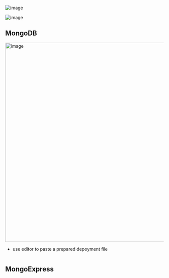 ![image](https://user-images.githubusercontent.com/35073431/206891968-815c978e-b5e2-4399-bd1f-edaca65daacf.png)

![image](https://user-images.githubusercontent.com/35073431/206891983-94aa92b2-0dae-4cd6-be68-e58b798ab462.png)

## MongoDB
<img width="634" alt="image" src="https://user-images.githubusercontent.com/35073431/206892225-35d4d469-ab12-40d1-b5c6-80cf5558929c.png">

- use editor to paste a prepared depoyment file
```

```

## MongoExpress

